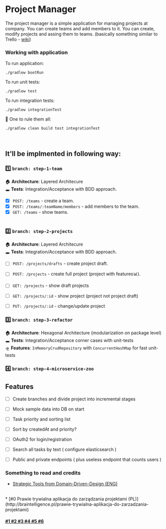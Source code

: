 # Project Manager 
The project manager is a simple application for managing projects at company. You can create teams and add members to it. You can create, modify projects and assing them to teams. (basically something similar to Trello - [wiki](https://en.wikipedia.org/wiki/Project_management_software))

### Working with application

To run application:
```
./gradlew bootRun
```

To run unit tests:
```
./gradlew test
```

To run integration tests:
```
./gradlew integrationTest
```

💍 One to rule them all:
```
./gradlew clean build test integrationTest
```
<BR>

## It'll be implmented in following way:
### 1️⃣ `branch: step-1-team` <br>
🏠 **Architecture**: Layered Architecure <BR>
🕳 **Tests**: Integration/Acceptance with BDD approach.

* [x] `POST: /teams` - create a team. <br>
* [x] `POST: /teams/:teamName/members` - add members to the team. <br>
* [x] `GET: /teams` - show teams. <br> <br>

### 2️⃣ `branch: step-2-projects` <br>
🏠 **Architecture**: Layered Architecure <BR>
🕳 **Tests**: Integration/Acceptance with BDD approach.

* [ ] `POST: /projects/drafts` - create project draft. <br>
* [ ] `POST: /projects` - create full project (project with features📊). <br>
* [ ] `GET: /projects` - show draft projects <br>
* [ ] `GET: /projects/:id` - show project (project not project draft)<br>
* [ ] `PUT: /projects/:id` - change/update project <br>


### 3️⃣ `branch: step-3-refactor` <br>
🏠 **Architecture**: Hexagonal Architecture (modularization on package level) <BR>
🕳 **Tests**: Integration/Acceptance corner cases with unit-tests<BR>
🛸 **Features**: `InMemoryCrudRepository` with `ConcurrentHashMap` for fast unit-tests

### 4️⃣ `branch: step-4-microservice-zoo` <br>



## Features
- [ ] Create branches and divide project into incremental stages 
- [ ] Mock sample data into DB on start
- [ ] Task priority and sorting list
- [ ] Sort by createdAt and priority? 
- [ ] OAuth2 for login/registration
- [ ] Search all tasks by text ( configure elasticsearch )
- [ ] Public and private endpoints ( plus useless endpoint that counts users )


### Something to read and credits
* [Strategic Tools from Domain-Driven-Design (ENG)](http://www.braintelligence.pl/the-nature-of-domain-driven-design/) 
<BR>
* [#0 Prawie trywialna aplikacja do zarządzania projektami (PL)](http://braintelligence.pl/prawie-trywialna-aplikacja-do-zarzadzania-projektami)

#### [ #1 ](https://github.com/kamranahmedse/design-patterns-for-humans)[ #2 ](https://github.com/BottegaIT/ddd-leaven-v2)[ #3 ](https://github.com/mkopylec/project-manager)[ #4 ](https://github.com/jakubnabrdalik/hentai) [ #5 ](https://github.com/heynickc/awesome-ddd)[ #6 ](https://github.com/kbastani/spring-cloud-event-sourcing-example)

